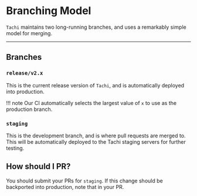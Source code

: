 # Branching Model

`Tachi` maintains two long-running branches, and uses a remarkably simple model for merging.

*****

## Branches

### `release/v2.x`

This is the current release version of `Tachi`, and is automatically deployed into production.

!!! note
	Our CI automatically selects the largest value of `x` to use as the production
	branch.

### `staging`

This is the development branch, and is where pull requests
are merged to. This will be automatically deployed to the Tachi staging servers
for further testing.

## How should I PR?

You should submit your PRs for `staging`. If this change should be backported into production, note that in your PR.
